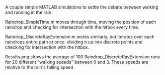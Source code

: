 A couple simple MATLAB simulations to settle the debate between walking and running in the rain.

Raindrop_SimpleTime.m moves through time, moving the position of each raindrop and checking for intersection with the hitbox every time.

Raindrop_DiscreteRayExtension.m works similarly, but iterates over each raindrops entire path at once. dividing it up into discrete points and checking for intersection with the hitbox.

Results.png shows the average of 100 Raindrop_DiscreteRayExtension runs for 20 different "walking speeds" between 0 and 3. These speeds are relative to the rain's falling speed.

